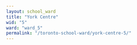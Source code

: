 ```yaml
---
layout: school_ward
title: "York Centre"
wid: "5"
ward: "ward_5"
permalink: "/toronto-school-ward/york-centre-5/"
---
```

